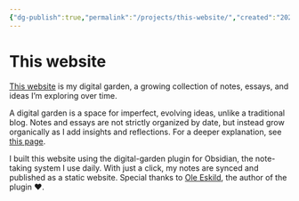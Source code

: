 ```yaml
---
{"dg-publish":true,"permalink":"/projects/this-website/","created":"2025-03-29T18:12:06.367+01:00","updated":"2025-10-01T15:16:04.947+02:00"}
---
```


# This website

[This website](https://github.com/F4bbi/my-digital-garden) is my digital garden, a growing collection of notes, essays, and ideas I’m exploring over time.

A digital garden is a space for imperfect, evolving ideas, unlike a traditional blog. Notes and essays are not strictly organized by date, but instead grow organically as I add insights and reflections. For a deeper explanation, see [this page](https://github.com/MaggieAppleton/digital-gardeners).

I built this website using the digital-garden plugin for Obsidian, the note-taking system I use daily. With just a click, my notes are synced and published as a static website. Special thanks to [Ole Eskild](https://github.com/oleeskild), the author of the plugin ❤️.